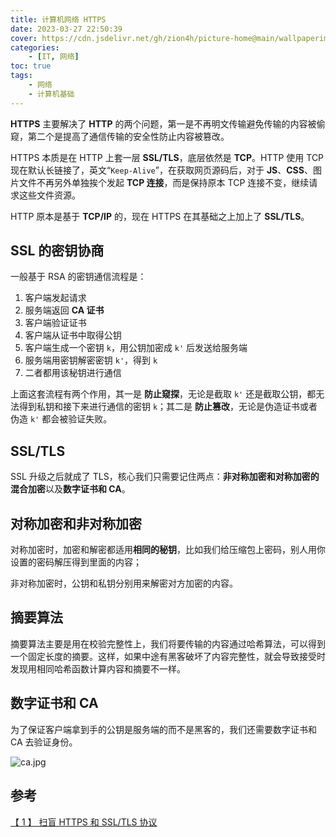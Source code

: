```yaml
---
title: 计算机网络 HTTPS
date: 2023-03-27 22:50:39
cover: https://cdn.jsdelivr.net/gh/zion4h/picture-home@main/wallpaperimg1001.jpg
categories: 
    - [IT, 网络]
toc: true
tags: 
    - 网络
    - 计算机基础
---
```

**HTTPS** 主要解决了 **HTTP** 的两个问题，第一是不再明文传输避免传输的内容被偷窥，第二个是提高了通信传输的安全性防止内容被篡改。
<!--more-->

HTTPS 本质是在 HTTP 上套一层 **SSL/TLS**，底层依然是 **TCP**。HTTP 使用 TCP 现在默认长链接了，英文“`Keep-Alive`”，在获取网页源码后，对于 **JS**、**CSS**、图片文件不再另外单独挨个发起 **TCP 连接**，而是保持原本 TCP 连接不变，继续请求这些文件资源。

HTTP 原本是基于 **TCP/IP** 的，现在 HTTPS 在其基础之上加上了 **SSL/TLS**。

## SSL 的密钥协商

一般基于 RSA 的密钥通信流程是：

1. 客户端发起请求
2. 服务端返回 **CA 证书**
3. 客户端验证证书
4. 客户端从证书中取得公钥
5. 客户端生成一个密钥 `k`，用公钥加密成 `k'` 后发送给服务端
6. 服务端用密钥解密密钥 `k'`，得到 `k`
7. 二者都用该秘钥进行通信

上面这套流程有两个作用，其一是 **防止窥探**，无论是截取 `k'` 还是截取公钥，都无法得到私钥和接下来进行通信的密钥 `k`；其二是 **防止篡改**，无论是伪造证书或者伪造 `k'` 都会被验证失败。

## SSL/TLS

SSL 升级之后就成了 TLS，核心我们只需要记住两点：**非对称加密和对称加密的混合加密**以及**数字证书和 CA**。

## 对称加密和非对称加密

对称加密时，加密和解密都适用**相同的秘钥**，比如我们给压缩包上密码，别人用你设置的密码解压得到里面的内容；

非对称加密时，公钥和私钥分别用来解密对方加密的内容。

## 摘要算法

摘要算法主要是用在校验完整性上，我们将要传输的内容通过哈希算法，可以得到一个固定长度的摘要。这样，如果中途有黑客破坏了内容完整性，就会导致接受时发现用相同哈希函数计算内容和摘要不一样。

## 数字证书和 CA

为了保证客户端拿到手的公钥是服务端的而不是黑客的，我们还需要数字证书和 CA 去验证身份。

![ca.jpg](https://cdn.jsdelivr.net/gh/zion4h/picture-home@main/network.jpg)

## 参考

[【 1 】 扫盲 HTTPS 和 SSL/TLS 协议](https://program-think.blogspot.com/2014/11/https-ssl-tls-0.html)

